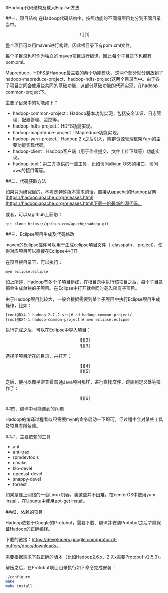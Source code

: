 #Hadoop代码结构及载入Ecplise方法

##一、项目结构
在Hadoop代码结构中，按照功能的不同将项目划分到不同目录当中。

<center>![][1]</center>

整个项目可以用maven进行构建，因此根目录下有pom.xml文件。

每个子目录也可作为独立的maven项目进行编译，因此每个子目录下也都有pom.xml。

Mapreduce、HDFS是Hadoop最主要的两个功能模块，这两个部分就分别放到了hadoop-mapreduce-project、hadoop-hdfs-project这两个目录当中。由于各子项目之间会使用些共同的基础功能，这部分基础功能的代码实现，在hadoop-common-project下。

主要子目录中的功能如下：

- hadoop-common-project：Hadoop基本功能实现，包括安全认证、日志管理、配置管理、监控等。
- hadoop-hdfs-project：HDFS功能实现。
- hadoop-mapreduce-project：Mapreduce功能实现。
- hadoop-yarn-project：Hadoop 2.x之后引入，集群资源管理框架Yarn的主要功能实现代码。
- hadoop-client：Hadoop客户端（用于作业提交、文件上传下载等）功能实现。
- hadoop-tool：第三方提供的一些工具，比如访问aliyun OSS的接口、访问aws的接口等等。

##二、代码获取方法

如果只为研究目的，不考虑特殊版本需求的话，直接从apache的Hadoop官网[https://hadoop.apache.org/releases.html](https://hadoop.apache.org/releases.html)下载一份最新的源代码。

或者，可以从github上获取：

```bash
git clone https://github.com/apache/hadoop.git
```

##三、Eclipse项目生成及代码修改

maven的Eclipse插件可以用于生成eclipse项目文件（.classpath、.project)，使得对应项目可以直接在Eclipse中打开。

在项目根目录下，可以执行：

```bash
mvn eclipse:eclipse
```

如上所述，Hadoop有多个子项目组成，在根目录中执行该项目之后，每个子目录都会生成单独的子项目。在Eclipse中打开就会同时载入所有子项目。

由于Hadoop项目比较大，一般会根据需要到某个子项目中执行Eclipse项目生成操作，比如：

```bash
[root@DX4-1 hadoop-2.7.2-src]# cd hadoop-common-project/
[root@DX4-1 hadoop-common-project]# mvn eclipse:eclipse
```

执行完成之后，可以在Eclipse中导入项目：

<center>![][2]</center>

<center>![][3]</center>

选择子项目所在的目录，并打开：
<center>![][4]</center>

<center>![][5]</center>

之后，便可以像平常查看普通Java项目那样，进行查找文件、跳转到定义处等操作了：

<center>![][6]</center>

##四、编译中可能遇到的问题

Hadoop的编译过程看似只需要mvn的命令启动一下即可，但过程中会对某些工具及项目有所依赖。

###1、主要依赖的工具
- ant
- ant-trax
- rpmdevtools
- cmake
- lzo-devel
- openssl-devel
- snappy-devel
- forrest

如果是连上网络的一台Linux机器，装这些并不困难，在centerOS中使用yum install，在Ubuntu中使用apt-get install。

###2、依赖的项目

Hadoop依赖于Google的Protobuf，需要下载、编译并安装Protobuf之后才能保证Hadoop的正确编译。

下载的链接：https://developers.google.com/protocol-buffers/docs/downloads。

需要根据需求下载正确的版本（比如Hadoop2.6.x、2.7.x需要Protobuf v2.5.0）。

解压之后，在Protobuf项目目录执行如下命令完成安装：

```bash
./configure
make
make install
```

[1]: resources/sourcestr.png
[2]: resources/eclipseimport.png
[3]: resources/eclipseimport2.png
[4]: resources/eclipseimport3.png
[5]: resources/eclipseimport4.png
[6]: resources/sourcenavicate.png